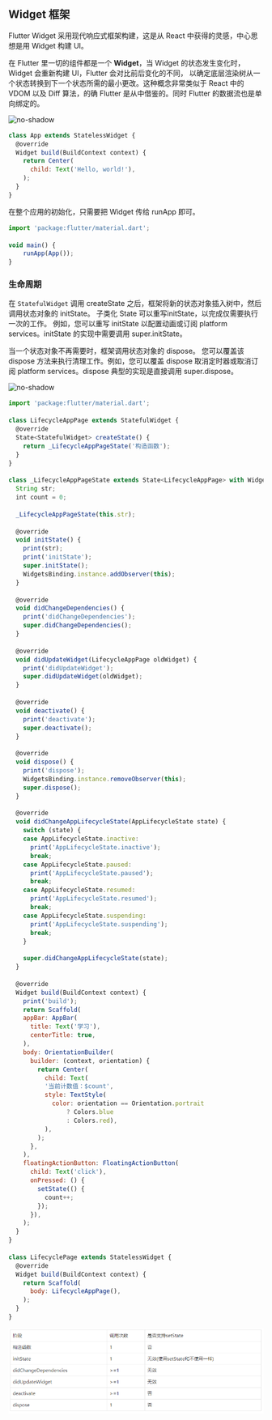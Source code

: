 
## Widget 框架
Flutter Widget 采用现代响应式框架构建，这是从 React 中获得的灵感，中心思想是用 Widget 构建 UI。

在 Flutter 里一切的组件都是一个 **Widget**，当 Widget 的状态发生变化时，Widget 会重新构建 UI，Flutter 会对比前后变化的不同， 以确定底层渲染树从一个状态转换到下一个状态所需的最小更改。这种概念非常类似于 React 中的 VDOM 以及 Diff 算法，的确 Flutter 是从中借鉴的。同时 Flutter 的数据流也是单向绑定的。

![no-shadow](/../../image/20180627095752.jpg)


```js
class App extends StatelessWidget {
  @override
  Widget build(BuildContext context) {
    return Center(
      child: Text('Hello, world!'),
    );
  }
}
```

在整个应用的初始化，只需要把 Widget 传给 runApp 即可。

```js
import 'package:flutter/material.dart';

void main() {
    runApp(App());
}
```

### 生命周期
在 `StatefulWidget` 调用 createState 之后，框架将新的状态对象插入树中，然后调用状态对象的 initState。 子类化 State 可以重写initState，以完成仅需要执行一次的工作。 例如，您可以重写 initState 以配置动画或订阅 platform services。initState 的实现中需要调用 super.initState。

当一个状态对象不再需要时，框架调用状态对象的 dispose。 您可以覆盖该 dispose 方法来执行清理工作。例如，您可以覆盖 dispose 取消定时器或取消订阅 platform services。dispose 典型的实现是直接调用 super.dispose。

![no-shadow](/../../image/20180629115839.png)


```js
import 'package:flutter/material.dart';

class LifecycleAppPage extends StatefulWidget {
  @override
  State<StatefulWidget> createState() {
    return _LifecycleAppPageState('构造函数');
  }
}

class _LifecycleAppPageState extends State<LifecycleAppPage> with WidgetsBindingObserver {
  String str;
  int count = 0;

  _LifecycleAppPageState(this.str);

  @override
  void initState() {
    print(str);
    print('initState');
    super.initState();
    WidgetsBinding.instance.addObserver(this);
  }

  @override
  void didChangeDependencies() {
    print('didChangeDependencies');
    super.didChangeDependencies();
  }

  @override
  void didUpdateWidget(LifecycleAppPage oldWidget) {
    print('didUpdateWidget');
    super.didUpdateWidget(oldWidget);
  }

  @override
  void deactivate() {
    print('deactivate');
    super.deactivate();
  }

  @override
  void dispose() {
    print('dispose');
    WidgetsBinding.instance.removeObserver(this);
    super.dispose();
  }

  @override
  void didChangeAppLifecycleState(AppLifecycleState state) {
    switch (state) {
    case AppLifecycleState.inactive:
      print('AppLifecycleState.inactive');
      break;
    case AppLifecycleState.paused:
      print('AppLifecycleState.paused');
      break;
    case AppLifecycleState.resumed:
      print('AppLifecycleState.resumed');
      break;
    case AppLifecycleState.suspending:
      print('AppLifecycleState.suspending');
      break;
    }

    super.didChangeAppLifecycleState(state);
  }

  @override
  Widget build(BuildContext context) {
    print('build');
    return Scaffold(
    appBar: AppBar(
      title: Text('学习'),
      centerTitle: true,
    ),
    body: OrientationBuilder(
      builder: (context, orientation) {
        return Center(
          child: Text(
          '当前计数值：$count',
          style: TextStyle(
            color: orientation == Orientation.portrait
                ? Colors.blue
                : Colors.red),
          ),
        );
      },
    ),
    floatingActionButton: FloatingActionButton(
      child: Text('click'),
      onPressed: () {
        setState(() {
          count++;
        });
      }),
    );
  }
}

class LifecyclePage extends StatelessWidget {
  @override
  Widget build(BuildContext context) {
    return Scaffold(
      body: LifecycleAppPage(),
    );
  }
}
```

![no-shadow](/../../image/20190622182637.png)